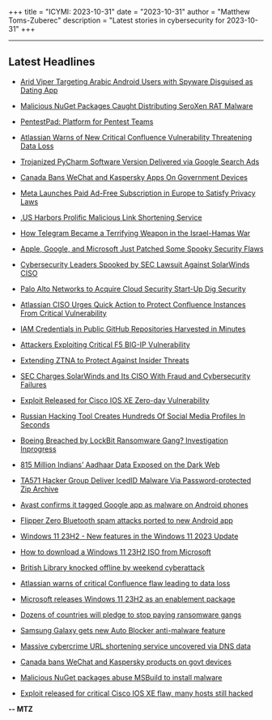 +++
title = "ICYMI: 2023-10-31"
date = "2023-10-31"
author = "Matthew Toms-Zuberec"
description = "Latest stories in cybersecurity for 2023-10-31"
+++

---------------------------------------------------------------------------
## Latest Headlines
- [Arid Viper Targeting Arabic Android Users with Spyware Disguised as Dating App](https://thehackernews.com/2023/10/arid-viper-targeting-arabic-android.html)

- [Malicious NuGet Packages Caught Distributing SeroXen RAT Malware](https://thehackernews.com/2023/10/malicious-nuget-packages-caught.html)

- [PentestPad: Platform for Pentest Teams](https://thehackernews.com/2023/10/pentestpad-platform-for-pentest-teams.html)

- [Atlassian Warns of New Critical Confluence Vulnerability Threatening Data Loss](https://thehackernews.com/2023/10/atlassian-warns-of-new-critical.html)

- [Trojanized PyCharm Software Version Delivered via Google Search Ads](https://thehackernews.com/2023/10/trojanized-pycharm-software-version.html)

- [Canada Bans WeChat and Kaspersky Apps On Government Devices](https://thehackernews.com/2023/10/canada-bans-wechat-and-kaspersky-apps.html)

- [Meta Launches Paid Ad-Free Subscription in Europe to Satisfy Privacy Laws](https://thehackernews.com/2023/10/meta-launches-paid-ad-free-subscription.html)

- [.US Harbors Prolific Malicious Link Shortening Service](https://krebsonsecurity.com/2023/10/us-harbors-prolific-malicious-link-shortening-service/)

- [How Telegram Became a Terrifying Weapon in the Israel-Hamas War](https://www.wired.com/story/telegram-hamas-israel-conflict/)

- [Apple, Google, and Microsoft Just Patched Some Spooky Security Flaws](https://www.wired.com/story/apple-google-microsoft-critical-update-october-2023/)

- [Cybersecurity Leaders Spooked by SEC Lawsuit Against SolarWinds CISO](https://www.securityweek.com/cisos-spooked-by-sec-lawsuit-against-solarwinds-ciso/)

- [Palo Alto Networks to Acquire Cloud Security Start-Up Dig Security](https://www.securityweek.com/palo-alto-networks-to-acquire-cloud-security-start-up-dig-security/)

- [Atlassian CISO Urges Quick Action to Protect Confluence Instances From Critical Vulnerability](https://www.securityweek.com/atlassian-ciso-urges-quick-action-to-protect-confluence-instances-from-critical-vulnerability/)

- [IAM Credentials in Public GitHub Repositories Harvested in Minutes](https://www.securityweek.com/iam-credentials-in-public-github-repositories-harvested-in-minutes/)

- [Attackers Exploiting Critical F5 BIG-IP Vulnerability](https://www.securityweek.com/attackers-exploiting-critical-f5-big-ip-vulnerability/)

- [Extending ZTNA to Protect Against Insider Threats](https://www.securityweek.com/extending-ztna-to-protect-against-insider-threats/)

- [SEC Charges SolarWinds and Its CISO With Fraud and Cybersecurity Failures](https://www.securityweek.com/sec-charges-solarwinds-and-its-ciso-with-fraud-and-cybersecurity-failures/)

- [Exploit Released for Cisco IOS XE Zero-day Vulnerability](https://cybersecuritynews.com/exploit-cisco-ios-zero-day/)

- [Russian Hacking Tool Creates Hundreds Of Social Media Profiles In Seconds](https://cybersecuritynews.com/russian-hacking-tool-social-media/)

- [Boeing Breached by LockBit Ransomware Gang? Investigation Inprogress](https://cybersecuritynews.com/boeing-investigating-cyberattack/)

- [815 Million Indians’ Aadhaar Data Exposed on the Dark Web](https://cybersecuritynews.com/aadhaar-data-exposed-dark-web/)

- [TA571 Hacker Group Deliver IcedID Malware Via Password-protected Zip Archive](https://cybersecuritynews.com/icedid-malware-via-zip-archive/)

- [Avast confirms it tagged Google app as malware on Android phones](https://www.bleepingcomputer.com/news/security/avast-confirms-it-tagged-google-app-as-malware-on-android-phones/)

- [Flipper Zero Bluetooth spam attacks ported to new Android app](https://www.bleepingcomputer.com/news/security/flipper-zero-bluetooth-spam-attacks-ported-to-new-android-app/)

- [Windows 11 23H2 - New features in the Windows 11 2023 Update](https://www.bleepingcomputer.com/news/microsoft/windows-11-23h2-new-features-in-the-windows-11-2023-update/)

- [How to download a Windows 11 23H2 ISO from Microsoft](https://www.bleepingcomputer.com/news/microsoft/how-to-download-a-windows-11-23h2-iso-from-microsoft/)

- [British Library knocked offline by weekend cyberattack](https://www.bleepingcomputer.com/news/security/british-library-knocked-offline-by-weekend-cyberattack/)

- [Atlassian warns of critical Confluence flaw leading to data loss](https://www.bleepingcomputer.com/news/security/atlassian-warns-of-critical-confluence-flaw-leading-to-data-loss/)

- [Microsoft releases Windows 11 23H2 as an enablement package](https://www.bleepingcomputer.com/news/microsoft/microsoft-releases-windows-11-23h2-as-an-enablement-package/)

- [Dozens of countries will pledge to stop paying ransomware gangs](https://www.bleepingcomputer.com/news/security/dozens-of-countries-will-pledge-to-stop-paying-ransomware-gangs/)

- [Samsung Galaxy gets new Auto Blocker anti-malware feature](https://www.bleepingcomputer.com/news/security/samsung-galaxy-gets-new-auto-blocker-anti-malware-feature/)

- [Massive cybercrime URL shortening service uncovered via DNS data](https://www.bleepingcomputer.com/news/security/massive-cybercrime-url-shortening-service-uncovered-via-dns-data/)

- [Canada bans WeChat and Kaspersky products on govt devices](https://www.bleepingcomputer.com/news/security/canada-bans-wechat-and-kaspersky-products-on-govt-devices/)

- [Malicious NuGet packages abuse MSBuild to install malware](https://www.bleepingcomputer.com/news/security/malicious-nuget-packages-abuse-msbuild-to-install-malware/)

- [Exploit released for critical Cisco IOS XE flaw, many hosts still hacked](https://www.bleepingcomputer.com/news/security/exploit-released-for-critical-cisco-ios-xe-flaw-many-hosts-still-hacked/)

**-- MTZ**